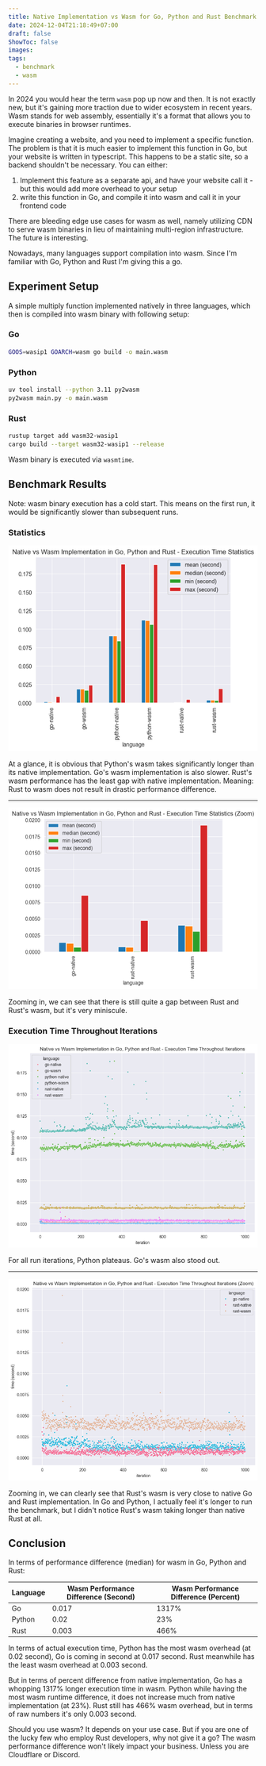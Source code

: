 ```yaml
---
title: Native Implementation vs Wasm for Go, Python and Rust Benchmark
date: 2024-12-04T21:18:49+07:00
draft: false
ShowToc: false
images:
tags:
  - benchmark
  - wasm
---
```


In 2024 you would hear the term `wasm` pop up now and then. It is not exactly new, but it's gaining more traction due to
wider ecosystem in recent years. Wasm stands for web assembly, essentially it's a format that allows you to execute
binaries in browser runtimes.

Imagine creating a website, and you need to implement a specific function. The problem is that it is much easier to
implement this function in Go, but your website is written in typescript. This happens to be a static site, so a backend
shouldn't be necessary. You can either:

1. Implement this feature as a separate api, and have your website call it - but this would add more overhead to your
   setup
2. write this function in Go, and compile it into wasm and call it in your frontend code

There are bleeding edge use cases for wasm as well, namely utilizing CDN to serve wasm binaries in lieu of maintaining
multi-region infrastructure. The future is interesting.

Nowadays, many languages support compilation into wasm. Since I'm familiar with Go, Python and Rust I'm giving this a
go.

## Experiment Setup

A simple multiply function implemented natively in three languages, which then is compiled into wasm binary with
following setup:

### Go

```bash
GOOS=wasip1 GOARCH=wasm go build -o main.wasm
```

### Python

```bash
uv tool install --python 3.11 py2wasm
py2wasm main.py -o main.wasm
```

### Rust

```bash
rustup target add wasm32-wasip1
cargo build --target wasm32-wasip1 --release
```

Wasm binary is executed via `wasmtime`.

## Benchmark Results

Note: wasm binary execution has a cold start. This means on the first run, it would be significantly slower than
subsequent runs.

### Statistics

![statistics](images/01-stats.png)

At a glance, it is obvious that Python's wasm takes significantly longer than its native implementation. Go's wasm
implementation is also slower. Rust's wasm performance has the least gap with native implementation. Meaning: Rust to
wasm does not result in drastic performance difference.

---

![statistics-zoom](images/02-stats-zoom.png)

Zooming in, we can see that there is still quite a gap between Rust and Rust's wasm, but it's very miniscule.

### Execution Time Throughout Iterations

![execution-time](images/03-point.png)

For all run iterations, Python plateaus. Go's wasm also stood out.

---

![execution-time-zoom](images/04-point-zoom.png)

Zooming in, we can clearly see that Rust's wasm is very close to native Go and Rust implementation. In Go and Python, I
actually feel it's longer to run the benchmark, but I didn't notice Rust's wasm taking longer than native Rust at all.

## Conclusion

In terms of performance difference (median) for wasm in Go, Python and Rust:

| Language | Wasm Performance Difference (Second) | Wasm Performance Difference (Percent) |
|----------|--------------------------------------|---------------------------------------|
| Go       | 0.017                                | 1317%                                 |
| Python   | 0.02                                 | 23%                                   |
| Rust     | 0.003                                | 466%                                  |

In terms of actual execution time, Python has the most wasm overhead (at 0.02 second), Go is coming in second at 0.017 second. Rust meanwhile has the least wasm overhead at 0.003 second.

But in terms of percent difference from native implementation, Go has a whopping 1317% longer execution time in wasm. Python while having the most wasm runtime difference, it does not increase much from native implementation (at 23%). Rust still has 466% wasm overhead, but in terms of raw numbers it's only 0.003 second.

Should you use wasm? It depends on your use case. But if you are one of the lucky few who employ Rust developers, why not give it a go? The wasm performance difference won't likely impact your business. Unless you are Cloudflare or Discord.
